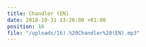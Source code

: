 ```yaml
---
title: Chandler (EN)
date: 2018-10-31 13:26:00 +01:00
position: 16
file: "/uploads/16).%20Chandler%20(EN).mp3"
---
```


